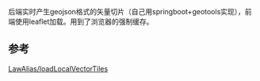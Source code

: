 


后端实时产生geojson格式的矢量切片（自己用springboot+geotools实现），前端使用leaflet加载。用到了浏览器的强制缓存。

## 参考

[LawAlias/loadLocalVectorTiles](https://github.com/LawAlias/loadLocalVectorTiles)